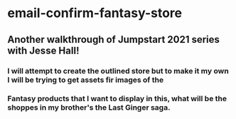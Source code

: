 # email-confirm-fantasy-store
## Another walkthrough of Jumpstart 2021 series with Jesse Hall!
### I will attempt to create the outlined store but to make it my own I will be trying to get assets fir images of the 
### Fantasy products that I want to display in this, what will be the shoppes in my brother's the Last Ginger saga.